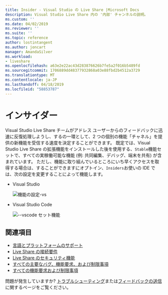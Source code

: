 ```yaml
---
title: Insider - Visual Studio の Live Share |Microsoft Docs
description: Visual Studio Live Share 内の '内部' チャンネルの説明。
ms.custom: ''
ms.date: 04/02/2019
ms.reviewer: ''
ms.suite: ''
ms.topic: reference
author: lostintangent
ms.author: joncart
manager: AmandaSilver
ms.workload:
- liveshare
ms.openlocfilehash: a63e2e22ac43d283876626b7fe5a2f016b5489fd
ms.sourcegitcommit: 1706889dd48377932868a03e88fbd2b4512a3729
ms.translationtype: MT
ms.contentlocale: ja-JP
ms.lasthandoff: 04/18/2019
ms.locfileid: "58853787"
---
```

<!--
Copyright © Microsoft Corporation
All rights reserved.
Creative Commons Attribution 4.0 License (International): https://creativecommons.org/licenses/by/4.0/legalcode
-->

# <a name="insiders"></a>インサイダー

Visual Studio Live Share チームがアドレス ユーザーからのフィードバックに迅速に反復処理しようし、するの一環として、2 つの個別の機能「チャネル」を提供の新機能を受信する速度を決定することができます。 既定では、Visual Studio Live Share の拡張機能をインストールした後を使用する、`Stable`機能セットで、すべての実稼働可能な機能 (例: 共同編集、デバッグ、端末を共有) が含まれています。 ただし、機能に取り組んでいるところにいち早くアクセスを取得する場合は、することができますにオプトイン、`Insiders`お使いの IDE では、次の設定を変更することによって機能します。

* Visual Studio

    ![機能の設定-vs](../media/feature-set-vs.png)

* Visual Studio Code 

    ![--vscode セット機能](../media/feature-set-vscode.png)

## <a name="see-also"></a>関連項目

- [言語とプラットフォームのサポート](platform-support.md)
- [Live Share の接続要件](connectivity.md)
- [Live Share のセキュリティ機能](security.md)
- [すべての主要なバグ、機能要求、および制限事項](https://aka.ms/vsls-issues)
- [すべての機能要求および制限事項](https://aka.ms/vsls-feature-requests)

問題が発生していますか? [トラブルシューティング](../troubleshooting.md)または[フィードバックの送信](../support.md)に関するページをご覧ください。
